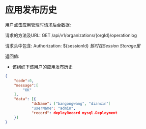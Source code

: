 应用发布历史
===========

用户点击应用管理时请求后台数据:

请求的方法及URL: GET /api/v1/organizations/{orgId}/operationlog

请求头中包含: Authorization: ${sessionId} *暂时在Session Storage里*

返回值:

* 该组织下该用户的应用发布历史


```json
{
    "code":0,
    "message":[
        "OK"
    ],
    "data": [{
            "dcName": ["bangongwang", "dianxin"]
            "userName": "admin",
            "record": deployRecord mysql.Deployment
    }]
}
```
